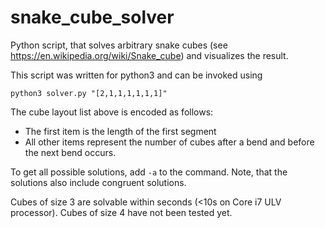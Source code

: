 # snake_cube_solver
Python script, that solves arbitrary snake cubes (see https://en.wikipedia.org/wiki/Snake_cube) and visualizes the result.

This script was written for python3 and can be invoked using
```
python3 solver.py "[2,1,1,1,1,1,1]"
```
The cube layout list above is encoded as follows:
- The first item is the length of the first segment
- All other items represent the number of cubes after a bend and before the next bend occurs.

To get all possible solutions, add `-a` to the command. Note, that the solutions also include congruent solutions.

Cubes of size 3 are solvable within seconds (<10s on Core i7 ULV processor).
Cubes of size 4 have not been tested yet.
